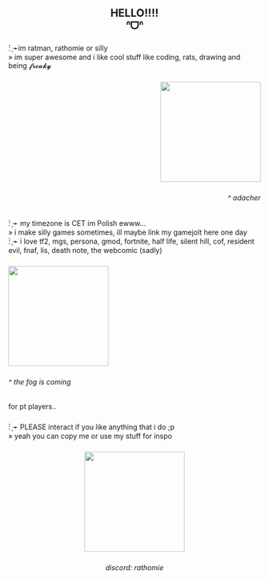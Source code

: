 <h2 align="center">HELLO!!!!<br>ᐢᗜᐢ</h2>

###

<p align="left">: ̗̀➛im ratman, rathomie or silly <br>» im super awesome and i like cool stuff like coding, rats, drawing and being 𝓯𝓻𝓮𝓪𝓴𝔂</p>

###

<div align="right">
  <img height="200" src="https://www.fightersgeneration.com/nz4/char/adachi-shrug-loop.gif"  />
</div>

###

<h6 align="right">^  adacher</h6>

###

<p align="left">: ̗̀➛ my timezone is CET im Polish ewww...<br>» i make silly games sometimes, ill maybe link my gamejolt here one day<br>: ̗̀➛ i love tf2, mgs, persona, gmod, fortnite, half life, silent hill, cof, resident evil, fnaf, lis, death note, the webcomic (sadly)</p>

###

<div align="left">
  <img height="200" src="https://www.fightersgeneration.com/nz4/char/adachi-p4au-walk-backward.gif"  />
</div>

###

<h6 align="left">^ the fog is coming</h6>

###

<p align="left">for pt players..</p>

###

<p align="left">: ̗̀➛ PLEASE interact if you like anything that i do ;p<br>» yeah you can copy me or use my stuff for inspo</p>

###

<div align="center">
  <img height="200" src="https://www.dustloop.com/wiki/images/c/cb/P4U2R_Adachi_Throw-1.png?20220807030437"  />
</div>

###

<h6 align="center">discord: rathomie</h6>

###

<div align="left">
</div>

###

